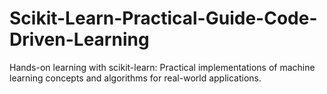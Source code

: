 # Scikit-Learn-Practical-Guide-Code-Driven-Learning
Hands-on learning with scikit-learn: Practical implementations of machine learning concepts and algorithms for real-world applications.
